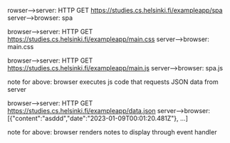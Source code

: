 rowser-->server: HTTP GET https://studies.cs.helsinki.fi/exampleapp/spa
server-->browser: spa

browser-->server: HTTP GET https://studies.cs.helsinki.fi/exampleapp/main.css
server-->browser: main.css

browser-->server: HTTP GET https://studies.cs.helsinki.fi/exampleapp/main.js
server-->browser: spa.js

note for above: browser executes js code that requests JSON data from server

browser-->server: HTTP GET https://studies.cs.helsinki.fi/exampleapp/data.json
server-->browser: [{"content":"asddd","date":"2023-01-09T00:01:20.481Z"}, ...]

note for above: browser renders notes to display through event handler
